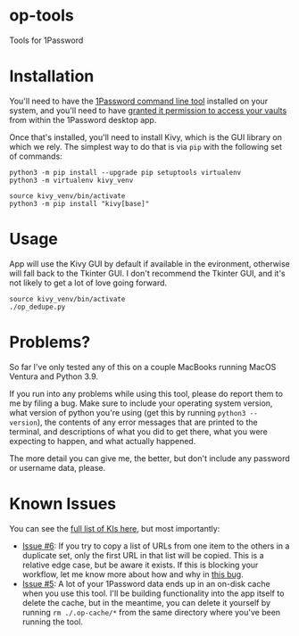 # op-tools
 Tools for 1Password

# Installation

You'll need to have the [1Password command line tool](https://1password.com/downloads/command-line/)
installed on your system, and you'll need to have [granted it permission to
access your vaults](https://developer.1password.com/docs/cli/get-started/#sign-in) from within
the 1Password desktop app.

Once that's installed, you'll need to install Kivy, which is the GUI library on
which we rely. The simplest way to do that is via `pip` with the following set of commands:

```
python3 -m pip install --upgrade pip setuptools virtualenv
python3 -m virtualenv kivy_venv

source kivy_venv/bin/activate
python3 -m pip install "kivy[base]"
```

# Usage

App will use the Kivy GUI by default if available in the evironment, otherwise
will fall back to the Tkinter GUI. I don't recommend the Tkinter GUI, and it's
not likely to get a lot of love going forward.

```
source kivy_venv/bin/activate
./op_dedupe.py
```

# Problems?

So far I've only tested any of this on a couple MacBooks running MacOS Ventura and Python 3.9.

If you run into any problems while using this tool, please do report them to me by filing a bug.
Make sure to include your operating system version, what version of python you're using
(get this by running `python3 --version`), the contents of any error messages that are printed
to the terminal, and descriptions of what you did to get there, what you were expecting to happen,
and what actually happened.

The more detail you can give me, the better, but don't include any password or username data, please.

# Known Issues

You can see the [full list of KIs here](https://github.com/quasistoic/op-tools/issues), but most importantly:

  * [Issue #6](https://github.com/quasistoic/op-tools/issues/6): If you try to copy a list of URLs
    from one item to the others in a duplicate set, only the first URL in that list will be copied.
    This is a relative edge case, but be aware it exists. If this is blocking your workflow, let me
    know more about how and why in [this bug](https://github.com/quasistoic/op-tools/issues/6).
  * [Issue #5](https://github.com/quasistoic/op-tools/issues/5): A lot of your 1Password data ends
    up in an on-disk cache when you use this tool. I'll be building functionality into the app
    itself to delete the cache, but in the meantime, you can delete it yourself by
    running `rm ./.op-cache/*` from the same directory where you've been running the tool.